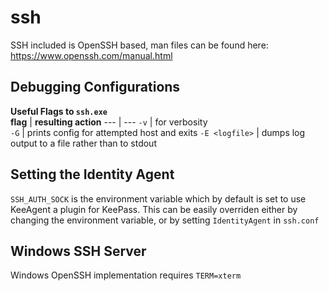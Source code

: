 # ssh

SSH included is OpenSSH based, man files can be found here: <https://www.openssh.com/manual.html>

## Debugging Configurations

**Useful Flags to `ssh.exe`**  
**flag**        | **resulting action**
---             | ---
`-v`            | for verbosity  
`-G`            | prints config for attempted host and exits
`-E <logfile>`  | dumps log output to a file rather than to stdout

## Setting the Identity Agent

`SSH_AUTH_SOCK` is the environment variable which by default is set to use KeeAgent a plugin for KeePass. This can be easily overriden either by changing the environment variable, or by setting `IdentityAgent` in `ssh.conf`

## Windows SSH Server

Windows OpenSSH implementation requires `TERM=xterm`